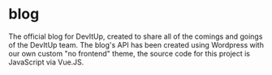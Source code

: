 # blog
The official blog for DevItUp, created to share all of the comings and goings of the DevItUp team. The blog's API has been created using Wordpress with our own custom "no frontend" theme, the source code for this project is JavaScript via Vue.JS.
